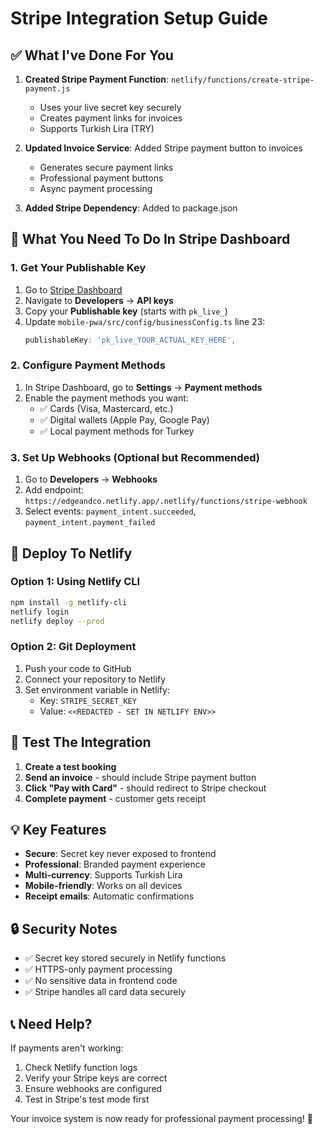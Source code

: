 # Stripe Integration Setup Guide

## ✅ What I've Done For You

1. **Created Stripe Payment Function**: `netlify/functions/create-stripe-payment.js`
   - Uses your live secret key securely
   - Creates payment links for invoices
   - Supports Turkish Lira (TRY)

2. **Updated Invoice Service**: Added Stripe payment button to invoices
   - Generates secure payment links
   - Professional payment buttons
   - Async payment processing

3. **Added Stripe Dependency**: Added to package.json

## 🔧 What You Need To Do In Stripe Dashboard

### 1. Get Your Publishable Key
1. Go to [Stripe Dashboard](https://dashboard.stripe.com)
2. Navigate to **Developers** → **API keys**
3. Copy your **Publishable key** (starts with `pk_live_`)
4. Update `mobile-pwa/src/config/businessConfig.ts` line 23:
   ```typescript
   publishableKey: 'pk_live_YOUR_ACTUAL_KEY_HERE',
   ```

### 2. Configure Payment Methods
1. In Stripe Dashboard, go to **Settings** → **Payment methods**
2. Enable the payment methods you want:
   - ✅ Cards (Visa, Mastercard, etc.)
   - ✅ Digital wallets (Apple Pay, Google Pay)
   - ✅ Local payment methods for Turkey

### 3. Set Up Webhooks (Optional but Recommended)
1. Go to **Developers** → **Webhooks**
2. Add endpoint: `https://edgeandco.netlify.app/.netlify/functions/stripe-webhook`
3. Select events: `payment_intent.succeeded`, `payment_intent.payment_failed`

## 🚀 Deploy To Netlify

### Option 1: Using Netlify CLI
```bash
npm install -g netlify-cli
netlify login
netlify deploy --prod
```

### Option 2: Git Deployment
1. Push your code to GitHub
2. Connect your repository to Netlify
3. Set environment variable in Netlify:
   - Key: `STRIPE_SECRET_KEY`
   - Value: `<<REDACTED - SET IN NETLIFY ENV>>`

## 🧪 Test The Integration

1. **Create a test booking**
2. **Send an invoice** - should include Stripe payment button
3. **Click "Pay with Card"** - should redirect to Stripe checkout
4. **Complete payment** - customer gets receipt

## 💡 Key Features

- **Secure**: Secret key never exposed to frontend
- **Professional**: Branded payment experience
- **Multi-currency**: Supports Turkish Lira
- **Mobile-friendly**: Works on all devices
- **Receipt emails**: Automatic confirmations

## 🔒 Security Notes

- ✅ Secret key stored securely in Netlify functions
- ✅ HTTPS-only payment processing
- ✅ No sensitive data in frontend code
- ✅ Stripe handles all card data securely

## 📞 Need Help?

If payments aren't working:
1. Check Netlify function logs
2. Verify your Stripe keys are correct
3. Ensure webhooks are configured
4. Test in Stripe's test mode first

Your invoice system is now ready for professional payment processing! 🎉
